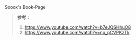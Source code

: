 Sooox's Book-Page  

> **参考**：
>
> 1. https://www.youtube.com/watch?v=b7eJQSHhuO8
> 2. https://www.youtube.com/watch?v=nu_pCVPKzTk